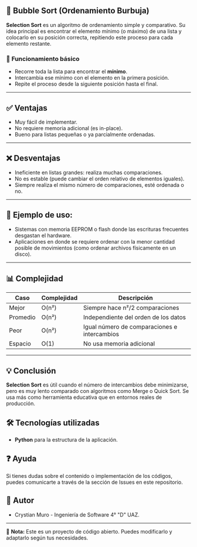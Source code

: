 ## 🔄 **Bubble Sort (Ordenamiento Burbuja)**

**Selection Sort** es un algoritmo de ordenamiento simple y comparativo. Su idea principal es encontrar el elemento mínimo (o máximo) de una lista y colocarlo en su posición correcta, repitiendo este proceso para cada elemento restante.

### 🧠 **Funcionamiento básico**

* Recorre toda la lista para encontrar el **mínimo**.
* Intercambia ese mínimo con el elemento en la primera posición.
* Repite el proceso desde la siguiente posición hasta el final.

---

## ✅ **Ventajas**
- Muy fácil de implementar.
- No requiere memoria adicional (es in-place).
- Bueno para listas pequeñas o ya parcialmente ordenadas.

---

## ❌ **Desventajas**
- Ineficiente en listas grandes: realiza muchas comparaciones.
- No es estable (puede cambiar el orden relativo de elementos iguales).
- Siempre realiza el mismo número de comparaciones, esté ordenada o no.

---
## 📌 Ejemplo de uso:
- Sistemas con memoria EEPROM o flash donde las escrituras frecuentes desgastan el hardware.
- Aplicaciones en donde se requiere ordenar con la menor cantidad posible de movimientos (como ordenar archivos físicamente en un disco).
---
## 📊 **Complejidad**

| Caso       | Complejidad     | Descripción                                  |
|------------|------------------|----------------------------------------------|
| Mejor      | O(n²)            | Siempre hace n²/2 comparaciones              |
| Promedio   | O(n²)            | Independiente del orden de los datos         |
| Peor       | O(n²)            | Igual número de comparaciones e intercambios |
| Espacio    | O(1)             | No usa memoria adicional                     |
---

## 💡 **Conclusión**

**Selection Sort** es útil cuando el número de intercambios debe minimizarse, pero es muy lento comparado con algoritmos como Merge o Quick Sort. Se usa más como herramienta educativa que en entornos reales de producción.

## 🛠️ Tecnologías utilizadas

- **Python** para la estructura de la aplicación.

## ❓ Ayuda

Si tienes dudas sobre el contenido o implementación de los códigos, puedes comunicarte a través de la sección de Issues en este repositorio.

## 👥 Autor

- Crystian Muro - Ingeniería de Software 4° "D" UAZ.

---

📌 **Nota:** Este es un proyecto de código abierto. Puedes modificarlo y adaptarlo según tus necesidades.
